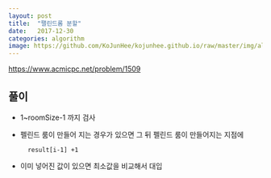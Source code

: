 ```yaml
---
layout: post
title:  "팰린드롬 분할"
date:   2017-12-30
categories: algorithm
image: https://github.com/KoJunHee/kojunhee.github.io/raw/master/img/algorithm.png
---
```


<https://www.acmicpc.net/problem/1509>

## 풀이

- 1~roomSize-1 까지 검사
- 펠린드 룸이 만들어 지는 경우가 있으면 그 뒤 펠린드 룸이 만들어지는 지점에 
	 	
	 	result[i-1] +1
	 	
- 이미 넣어진 값이 있으면 최소값을 비교해서 대입







		
	

